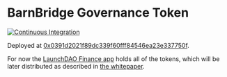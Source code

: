# BarnBridge Governance Token

[![Continuous Integration](https://github.com/BarnBridge/BarnBridge-Token/workflows/Continuous%20Integration/badge.svg)](https://github.com/BarnBridge/BarnBridge-Token/actions)

Deployed at [0x0391d2021f89dc339f60fff84546ea23e337750f](https://etherscan.io/token/0x0391d2021f89dc339f60fff84546ea23e337750f).

For now the [LaunchDAO Finance app](https://client.aragon.org/#/barnbridgelaunch/0x3bc45731f72ecc4f41b864588d77f0852e2cf7e8/) holds all of the tokens, which will be later distributed as described in [the whitepaper](https://github.com/BarnBridge/BarnBridge-Whitepaper).
